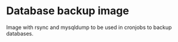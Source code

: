 # Database backup image

Image with rsync and mysqldump to be used in cronjobs to backup databases.
